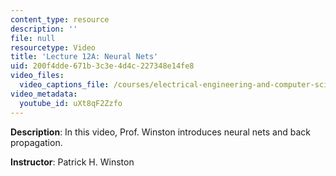 ```yaml
---
content_type: resource
description: ''
file: null
resourcetype: Video
title: 'Lecture 12A: Neural Nets'
uid: 200f4dde-671b-3c3e-4d4c-227348e14fe8
video_files:
  video_captions_file: /courses/electrical-engineering-and-computer-science/6-034-artificial-intelligence-fall-2010/lecture-videos/lecture-12a-neural-nets/uXt8qF2Zzfo.vtt
video_metadata:
  youtube_id: uXt8qF2Zzfo
---
```


**Description**: In this video, Prof. Winston introduces neural nets and back propagation.

**Instructor**: Patrick H. Winston